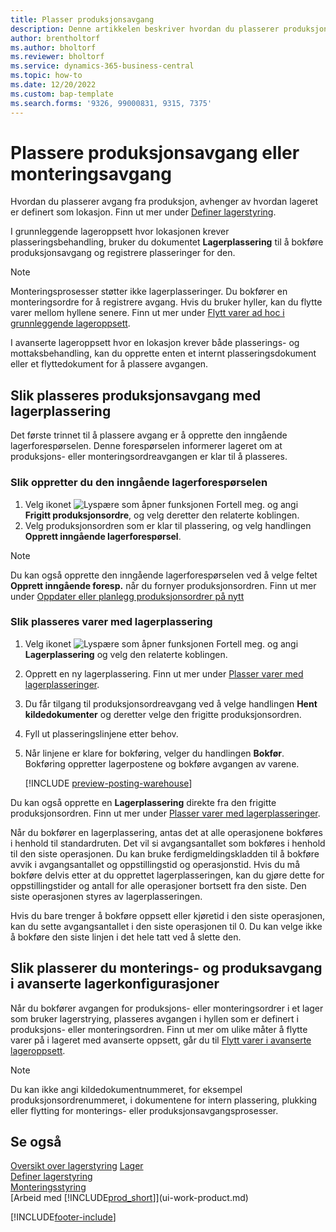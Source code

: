 ```yaml
---
title: Plasser produksjonsavgang
description: Denne artikkelen beskriver hvordan du plasserer produksjonsavgangen.
author: brentholtorf
ms.author: bholtorf
ms.reviewer: bholtorf
ms.service: dynamics-365-business-central
ms.topic: how-to
ms.date: 12/20/2022
ms.custom: bap-template
ms.search.forms: '9326, 99000831, 9315, 7375'
---
```

# <a name="put-away-production-or-assembly-output"></a>Plassere produksjonsavgang eller monteringsavgang

Hvordan du plasserer avgang fra produksjon, avhenger av hvordan lageret er definert som lokasjon. Finn ut mer under [Definer lagerstyring](warehouse-setup-warehouse.md).  

I grunnleggende lageroppsett hvor lokasjonen krever plasseringsbehandling, bruker du dokumentet **Lagerplassering** til å bokføre produksjonsavgang og registrere plasseringer for den.  

> [!NOTE]  
> Monteringsprosesser støtter ikke lagerplasseringer. Du bokfører en monteringsordre for å registrere avgang. Hvis du bruker hyller, kan du flytte varer mellom hyllene senere. Finn ut mer under [Flytt varer ad hoc i grunnleggende lageroppsett](warehouse-how-to-move-items-ad-hoc-in-basic-warehousing.md).  

I avanserte lageroppsett hvor en lokasjon krever både plasserings- og mottaksbehandling, kan du opprette enten et internt plasseringsdokument eller et flyttedokument for å plassere avgangen.  

## <a name="to-put-away-production-output-with-an-inventory-put-away"></a>Slik plasseres produksjonsavgang med lagerplassering

Det første trinnet til å plassere avgang er å opprette den inngående lagerforespørselen. Denne forespørselen informerer lageret om at produksjons- eller monteringsordreavgangen er klar til å plasseres.

### <a name="to-create-the-inbound-warehouse-request"></a>Slik oppretter du den inngående lagerforespørselen

1. Velg ikonet ![Lyspære som åpner funksjonen Fortell meg.](media/ui-search/search_small.png "Fortell hva du vil gjøre") og angi **Frigitt produksjonsordre**, og velg deretter den relaterte koblingen.  
2. Velg produksjonsordren som er klar til plassering, og velg handlingen **Opprett inngående lagerforespørsel**.  

> [!NOTE]  
> Du kan også opprette den inngående lagerforespørselen ved å velge feltet **Opprett inngående foresp.** når du fornyer produksjonsordren. Finn ut mer under [Oppdater eller planlegg produksjonsordrer på nytt](production-how-to-replan-refresh-production-orders.md)  

### <a name="to-put-away-output-with-an-inventory-put-away"></a>Slik plasseres varer med lagerplassering

1. Velg ikonet ![Lyspære som åpner funksjonen Fortell meg.](media/ui-search/search_small.png "Fortell hva du vil gjøre") og angi **Lagerplassering** og velg den relaterte koblingen.  
2. Opprett en ny lagerplassering. Finn ut mer under [Plasser varer med lagerplasseringer](warehouse-how-to-put-items-away-with-inventory-put-aways.md).
3. Du får tilgang til produksjonsordreavgang ved å velge handlingen **Hent kildedokumenter** og deretter velge den frigitte produksjonsordren.  
4. Fyll ut plasseringslinjene etter behov.
5. Når linjene er klare for bokføring, velger du handlingen **Bokfør**. Bokføring oppretter lagerpostene og bokføre avgangen av varene.  

    [!INCLUDE [preview-posting-warehouse](includes/preview-posting-warehouse.md)]

Du kan også opprette en **Lagerplassering** direkte fra den frigitte produksjonsordren. Finn ut mer under [Plasser varer med lagerplasseringer](warehouse-how-to-put-items-away-with-inventory-put-aways.md).  

Når du bokfører en lagerplassering, antas det at alle operasjonene bokføres i henhold til standardruten. Det vil si avgangsantallet som bokføres i henhold til den siste operasjonen. Du kan bruke ferdigmeldingskladden til å bokføre avvik i avgangsantallet og oppstillingstid og operasjonstid. Hvis du må bokføre delvis etter at du opprettet lagerplasseringen, kan du gjøre dette for oppstillingstider og antall for alle operasjoner bortsett fra den siste. Den siste operasjonen styres av lagerplasseringen.  

Hvis du bare trenger å bokføre oppsett eller kjøretid i den siste operasjonen, kan du sette avgangsantallet i den siste operasjonen til 0. Du kan velge ikke å bokføre den siste linjen i det hele tatt ved å slette den.

## <a name="to-put-away-assembly-and-production-output-in-advanced-warehouse-configurations"></a>Slik plasserer du monterings- og produksavgang i avanserte lagerkonfigurasjoner

Når du bokfører avgangen for produksjons- eller monteringsordrer i et lager som bruker lagerstrying, plasseres avgangen i hyllen som er definert i produksjons- eller monteringsordren. Finn ut mer om ulike måter å flytte varer på i lageret med avanserte oppsett, går du til [Flytt varer i avanserte lageroppsett](warehouse-how-to-move-items-in-advanced-warehousing.md#to-move-items-with-the-warehouse-movement-worksheet).

> [!NOTE]  
> Du kan ikke angi kildedokumentnummeret, for eksempel produksjonsordrenummeret, i dokumentene for intern plassering, plukking eller flytting for monterings- eller produksjonsavgangsprosesser.  

## <a name="see-also"></a>Se også

[Oversikt over lagerstyring](design-details-warehouse-management.md)
[Lager](inventory-manage-inventory.md)  
[Definer lagerstyring](warehouse-setup-warehouse.md)  
[Monteringsstyring](assembly-assemble-items.md)  
[Arbeid med [!INCLUDE[prod_short](includes/prod_short.md)]](ui-work-product.md)

[!INCLUDE[footer-include](includes/footer-banner.md)]
